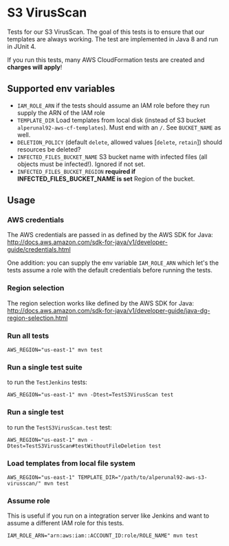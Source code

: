 # S3 VirusScan

Tests for our S3 VirusScan. The goal of this tests is to ensure that our templates are always working. The test are implemented in Java 8 and run in JUnit 4.

If you run this tests, many AWS CloudFormation tests are created and **charges will apply**!


## Supported env variables

* `IAM_ROLE_ARN` if the tests should assume an IAM role before they run supply the ARN of the IAM role
* `TEMPLATE_DIR` Load templates from local disk (instead of S3 bucket `alperunal92-aws-cf-templates`). Must end with an `/`. See `BUCKET_NAME` as well.
* `DELETION_POLICY` (default `delete`, allowed values [`delete`, `retain`]) should resources be deleted?
* `INFECTED_FILES_BUCKET_NAME` S3 bucket name with infected files (all objects must be infected!). Ignored if not set.
* `INFECTED_FILES_BUCKET_REGION` **required if INFECTED_FILES_BUCKET_NAME is set** Region of the bucket.

## Usage

### AWS credentials

The AWS credentials are passed in as defined by the AWS SDK for Java: http://docs.aws.amazon.com/sdk-for-java/v1/developer-guide/credentials.html

One addition: you can supply the env variable `IAM_ROLE_ARN` which let's the tests assume a role with the default credentials before running the tests.

### Region selection

The region selection works like defined by the AWS SDK for Java: http://docs.aws.amazon.com/sdk-for-java/v1/developer-guide/java-dg-region-selection.html

### Run all tests

```
AWS_REGION="us-east-1" mvn test
```

### Run a single test suite

to run the `TestJenkins` tests:

```
AWS_REGION="us-east-1" mvn -Dtest=TestS3VirusScan test
```

### Run a single test

to run the `TestS3VirusScan.test` test:

```
AWS_REGION="us-east-1" mvn -Dtest=TestS3VirusScan#testWithoutFileDeletion test
```

### Load templates from local file system

```
AWS_REGION="us-east-1" TEMPLATE_DIR="/path/to/alperunal92-aws-s3-virusscan/" mvn test
```

### Assume role

This is useful if you run on a integration server like Jenkins and want to assume a different IAM role for this tests.

```
IAM_ROLE_ARN="arn:aws:iam::ACCOUNT_ID:role/ROLE_NAME" mvn test
```
